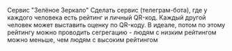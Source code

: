 Сервис "Зелёное Зеркало"
Сделать сервис (телеграм-бота), где у каждого человека есть рейтинг и личный QR-код.
Каждый другой человек может выставить оценку по QR-коду. 
В идеале, потом по этому рейтингу можно проводить сегрегацию - людям с низким рейтингом можно меньше, чем людям с высоким рейтингом
